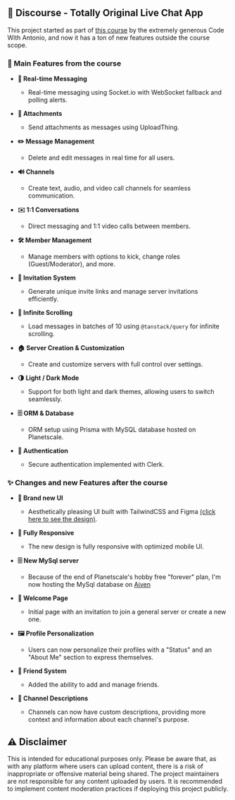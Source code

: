 ## 🎉 Discourse - Totally Original Live Chat App

This project started as part of [this course](https://www.youtube.com/watch?v=ZbX4Ok9YX94) by the extremely generous Code With Antonio, and now it has a ton of new features outside the course scope.

### 🚀 Main Features from the course

- **💬 Real-time Messaging**
  - Real-time messaging using Socket.io with WebSocket fallback and polling alerts.

- **📎 Attachments**
  - Send attachments as messages using UploadThing.

- **✏️ Message Management**
  - Delete and edit messages in real time for all users.

- **🔊 Channels**
  - Create text, audio, and video call channels for seamless communication.

- **✉️ 1:1 Conversations**
  - Direct messaging and 1:1 video calls between members.

- **🛠️ Member Management**
  - Manage members with options to kick, change roles (Guest/Moderator), and more.

- **🔗 Invitation System**
  - Generate unique invite links and manage server invitations efficiently.

- **📜 Infinite Scrolling**
  - Load messages in batches of 10 using `@tanstack/query` for infinite scrolling.

- **🏠 Server Creation & Customization**
  - Create and customize servers with full control over settings.

- **🌗 Light / Dark Mode**
  - Support for both light and dark themes, allowing users to switch seamlessly.

- **🗄️ ORM & Database**
  - ORM setup using Prisma with MySQL database hosted on Planetscale.

- **🔐 Authentication**
  - Secure authentication implemented with Clerk.

### ✨ Changes and new Features after the course

- **💅 Brand new UI**
  - Aesthetically pleasing UI built with TailwindCSS and Figma [(click here to see the design)](https://www.figma.com/design/mW7pmuDuwELvesOq759VIC/Discourse?node-id=0-1&t=tAIdE2khFXYmdgcG-1).

- **📱 Fully Responsive**
  - The new design is fully responsive with optimized mobile UI.

- **🗄️ New MySql server**
  - Because of the end of Planetscale's hobby free "forever" plan, I'm now hosting the MySql database on [Aiven](https://aiven.io) 

- **👋 Welcome Page**
  - Initial page with an invitation to join a general server or create a new one.

- **🖼️ Profile Personalization**
  - Users can now personalize their profiles with a "Status" and an "About Me" section to express themselves.

- **🤝 Friend System**
  - Added the ability to add and manage friends.

- **📝 Channel Descriptions**
  - Channels can now have custom descriptions, providing more context and information about each channel's purpose.



## ⚠️ Disclaimer

This is intended for educational purposes only. Please be aware that, as with any platform where users can upload content, there is a risk of inappropriate or offensive material being shared. The project maintainers are not responsible for any content uploaded by users. It is recommended to implement content moderation practices if deploying this project publicly.
